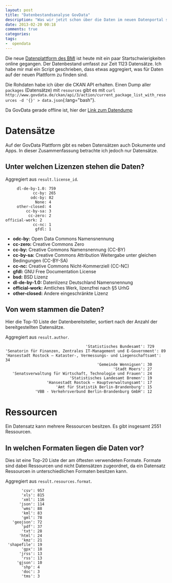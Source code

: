 ```yaml
---
layout: post
title: "Datenbestandsanalyse GovData"
description: "Was wir jetzt schon über die Daten im neuen Datenportal sagen können."
date: 2013-02-20 00:18
comments: true
categories:
tags:
-  opendata
---
```


Die neue [Datenplattform des <abbr title="Bundesministerium des Innern">BMI</abbr>](http://www.govdata.de) ist heute mit ein paar Startschwierigkeiten online gegangen. Der Datenbestand umfasst zur Zeit 1123 Datensätze. Ich habe mir mal ein Script geschrieben, dass etwas aggregiert, was für Daten auf der neuen Plattform zu finden sind.

Die Rohdaten habe ich über die CKAN API erhalten. Einen Dump aller `packages` (Datensätze) mit `resources` gibt es mit `curl http://www.govdata.de/ckan/api/3/action/current_package_list_with_resources -d '{}' > data.json`{:lang="bash"}.

Da GovData gerade offline ist, hier der [Link zum Datendump](https://dl.dropbox.com/u/12770094/govdata/data-19-2-2013.json)

# Datensätze

Auf der GovData Plattform gibt es neben Datensätzen auch Dokumente und Apps. In dieser Zusammenfassung betrachte ich jedoch nur Datensätze.

## Unter welchen Lizenzen stehen die Daten?

Aggregiert aus `result.license_id`.

```
     dl-de-by-1.0: 759
            cc-by: 265
           odc-by: 82
             None: 4
     other-closed: 4
         cc-by-sa: 3
          cc-zero: 2
official-work: 2
            cc-nc: 1
             gfdl: 1
```

* **odc-by:** Open Data Commons Namensnennung
* **cc-zero:** Creative Commons Zero
* **cc-by:** Creative Commons Namensnennung (CC-BY)
* **cc-by-sa:** Creative Commons Attribution Weitergabe unter gleichen Bedingungen (CC-BY-SA)
* **cc-nc:** Creative Commons Nicht-Kommerziell (CC-NC)
* **gfdl:** GNU Free Documentation License
* **bsd:** BSD Lizenz
* **dl-de-by-1.0:** Datenlizenz Deutschland Namensnennung
* **official-work:** Amtliches Werk, lizenzfrei nach §5 UrhG
* **other-closed:** Andere eingeschränkte Lizenz

## Von wem stammen die Daten?

Hier die Top-10 Liste der Datenbereitsteller, sortiert nach der Anzahl der bereitgestellten Datensätze.

Aggregiert aus `result.author`.

```
                                   'Statistisches Bundesamt': 729
'Senatorin für Finanzen, Zentrales IT-Management und E-Government': 89
'Hansestadt Rostock – Kataster-, Vermessungs- und Liegenschaftsamt': 34
                                        'Gemeinde Wennigsen': 30
                                               'Stadt Moers': 27
   'Senatsverwaltung für Wirtschaft, Technologie und Frauen': 24
                            'Statistisches Landesamt Bremen': 19
                  'Hansestadt Rostock – Hauptverwaltungsamt': 17
                      'Amt für Statistik Berlin-Brandenburg': 15
             'VBB - Verkehrsverbund Berlin-Brandenburg GmbH': 12
```

# Ressourcen

Ein Datensatz kann mehrere Ressourcen besitzen. Es gibt insgesamt 2551 Ressourcen.

## In welchen Formaten liegen die Daten vor?

Dies ist eine Top-20 Liste der am öftesten verwendeten Formate. Formate sind dabei Ressourcen und nicht Datensätzen  zugeordnet, da ein Datensatz Ressourcen in unterschiedlichen Formaten besitzen kann.

Aggregiert aus `result.resources.format`.

```
       'csv': 957
       'xls': 815
       'xml': 116
      'json': 114
       'wms': 88
       'kml': 83
       'gml': 78
   'geojson': 72
       'pdf': 37
       'txt': 28
      'html': 24
       'kmz': 21
 'shapefile': 19
       'gpx': 18
      'jrss': 13
       'rss': 13
     'gjson': 10
       'shp': 4
       'doc': 3
       'tms': 3
```

